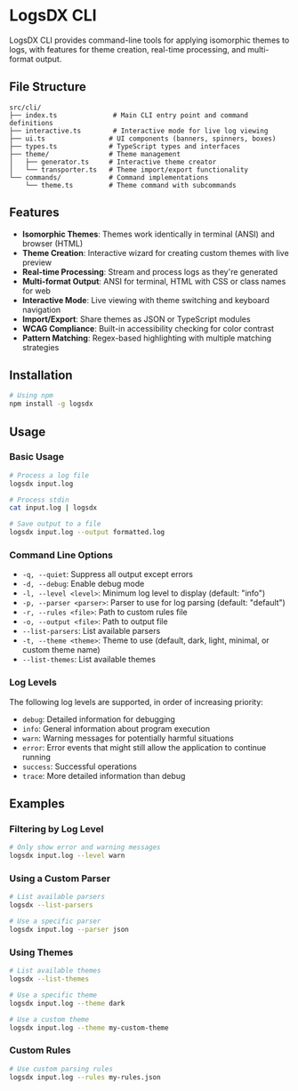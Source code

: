 # LogsDX CLI

LogsDX CLI provides command-line tools for applying isomorphic themes to logs, with features for theme creation, real-time processing, and multi-format output.

## File Structure

```
src/cli/
├── index.ts              # Main CLI entry point and command definitions
├── interactive.ts        # Interactive mode for live log viewing
├── ui.ts                # UI components (banners, spinners, boxes)
├── types.ts             # TypeScript types and interfaces
├── theme/               # Theme management
│   ├── generator.ts     # Interactive theme creator
│   └── transporter.ts   # Theme import/export functionality
└── commands/            # Command implementations
    └── theme.ts         # Theme command with subcommands
```

## Features

- **Isomorphic Themes**: Themes work identically in terminal (ANSI) and browser (HTML)
- **Theme Creation**: Interactive wizard for creating custom themes with live preview
- **Real-time Processing**: Stream and process logs as they're generated
- **Multi-format Output**: ANSI for terminal, HTML with CSS or class names for web
- **Interactive Mode**: Live viewing with theme switching and keyboard navigation
- **Import/Export**: Share themes as JSON or TypeScript modules
- **WCAG Compliance**: Built-in accessibility checking for color contrast
- **Pattern Matching**: Regex-based highlighting with multiple matching strategies

## Installation

```bash
# Using npm
npm install -g logsdx
```

## Usage

### Basic Usage

```bash
# Process a log file
logsdx input.log

# Process stdin
cat input.log | logsdx

# Save output to a file
logsdx input.log --output formatted.log
```

### Command Line Options

- `-q, --quiet`: Suppress all output except errors
- `-d, --debug`: Enable debug mode
- `-l, --level <level>`: Minimum log level to display (default: "info")
- `-p, --parser <parser>`: Parser to use for log parsing (default: "default")
- `-r, --rules <file>`: Path to custom rules file
- `-o, --output <file>`: Path to output file
- `--list-parsers`: List available parsers
- `-t, --theme <theme>`: Theme to use (default, dark, light, minimal, or custom theme name)
- `--list-themes`: List available themes

### Log Levels

The following log levels are supported, in order of increasing priority:

- `debug`: Detailed information for debugging
- `info`: General information about program execution
- `warn`: Warning messages for potentially harmful situations
- `error`: Error events that might still allow the application to continue running
- `success`: Successful operations
- `trace`: More detailed information than debug

## Examples

### Filtering by Log Level

```bash
# Only show error and warning messages
logsdx input.log --level warn
```

### Using a Custom Parser

```bash
# List available parsers
logsdx --list-parsers

# Use a specific parser
logsdx input.log --parser json
```

### Using Themes

```bash
# List available themes
logsdx --list-themes

# Use a specific theme
logsdx input.log --theme dark

# Use a custom theme
logsdx input.log --theme my-custom-theme
```

### Custom Rules

```bash
# Use custom parsing rules
logsdx input.log --rules my-rules.json
```
